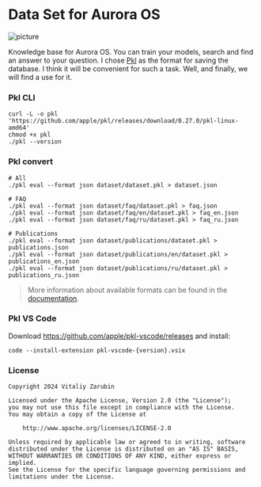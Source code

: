 # Data Set for Aurora OS

![picture](https://github.com/keygenqt/aurora-dataset/blob/main/files/preview.png?raw=true)

Knowledge base for Aurora OS. You can train your models, search and find an answer to your question.
I chose [Pkl](https://pkl-lang.org/index.html) as the format for saving the database.
I think it will be convenient for such a task. Well, and finally, we will find a use for it.

### Pkl CLI

```
curl -L -o pkl 'https://github.com/apple/pkl/releases/download/0.27.0/pkl-linux-amd64'
chmod +x pkl
./pkl --version
```

### Pkl convert

```shell
# All
./pkl eval --format json dataset/dataset.pkl > dataset.json

# FAQ
./pkl eval --format json dataset/faq/dataset.pkl > faq.json
./pkl eval --format json dataset/faq/en/dataset.pkl > faq_en.json
./pkl eval --format json dataset/faq/ru/dataset.pkl > faq_ru.json

# Publications
./pkl eval --format json dataset/publications/dataset.pkl > publications.json
./pkl eval --format json dataset/publications/en/dataset.pkl > publications_en.json
./pkl eval --format json dataset/publications/ru/dataset.pkl > publications_ru.json
```

> More information about available formats can be found in the [documentation](https://pkl-lang.org/main/current/pkl-cli/index.html#options).

### Pkl VS Code

Download https://github.com/apple/pkl-vscode/releases and install:

```shell
code --install-extension pkl-vscode-{version}.vsix
```

### License

```
Copyright 2024 Vitaliy Zarubin

Licensed under the Apache License, Version 2.0 (the "License");
you may not use this file except in compliance with the License.
You may obtain a copy of the License at

    http://www.apache.org/licenses/LICENSE-2.0

Unless required by applicable law or agreed to in writing, software
distributed under the License is distributed on an "AS IS" BASIS,
WITHOUT WARRANTIES OR CONDITIONS OF ANY KIND, either express or implied.
See the License for the specific language governing permissions and
limitations under the License.
```
